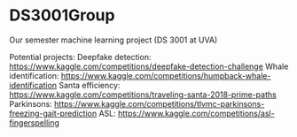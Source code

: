 # DS3001Group
Our semester machine learning project (DS 3001 at UVA)

Potential projects:
Deepfake detection: https://www.kaggle.com/competitions/deepfake-detection-challenge 
Whale identification: https://www.kaggle.com/competitions/humpback-whale-identification
Santa efficiency: https://www.kaggle.com/competitions/traveling-santa-2018-prime-paths
Parkinsons: https://www.kaggle.com/competitions/tlvmc-parkinsons-freezing-gait-prediction
ASL: https://www.kaggle.com/competitions/asl-fingerspelling
